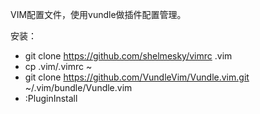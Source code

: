 VIM配置文件，使用vundle做插件配置管理。

安装：

+ git clone https://github.com/shelmesky/vimrc .vim
+ cp .vim/.vimrc ~
+ git clone https://github.com/VundleVim/Vundle.vim.git ~/.vim/bundle/Vundle.vim
+ :PluginInstall
